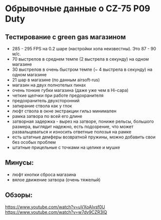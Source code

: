 # Обрывочные данные о CZ-75 P09 Duty

## Тестирование с green gas магазином
* 285 - 295 FPS на 0.2 шаре (настройки хопа неизвестны). Это 87 - 90 м/с.
* 70 выстрелов в среднем темпе (2 выстрела в секунду) на одном магазине
* 30 выстрелов в очень быстром темпе (~ 4 выстрела в секунду) на одном магазине
* 21 шар в магазине (по данным airsoft-rus)
* магазин на двух полнотелых пинах
* очень тонкие губки магазина (даже уже чем в Hi-capa)
* четкие щелчки при работе предохранителя
* предохранитель двухсторонний
* запирание ствола как у глок
* люфт ствола в окне экстракции гильз минимален
* рамка затвора по всей его длине
* затворная задержка - вырез на затворе, пониже рельсы, большого размера, выглядит надежно, есть подозрение, что может развальцеваться и износить ответные полозья на рамке
* есть штатные демферы возвратной пружины, можно добавить свои без особых проблем
* штатные прицельные с точками на целике и мушке

## Минусы:
* люфт кнопки сброса магазина
* вялое движение затвора (очень тяжелый)

## Обзоры:
https://www.youtube.com/watch?v=uVXoAIvsf0U
https://www.youtube.com/watch?v=w7dv9CZR3lQ
